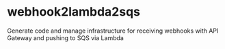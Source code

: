 # webhook2lambda2sqs
Generate code and manage infrastructure for receiving webhooks with API Gateway and pushing to SQS via Lambda

